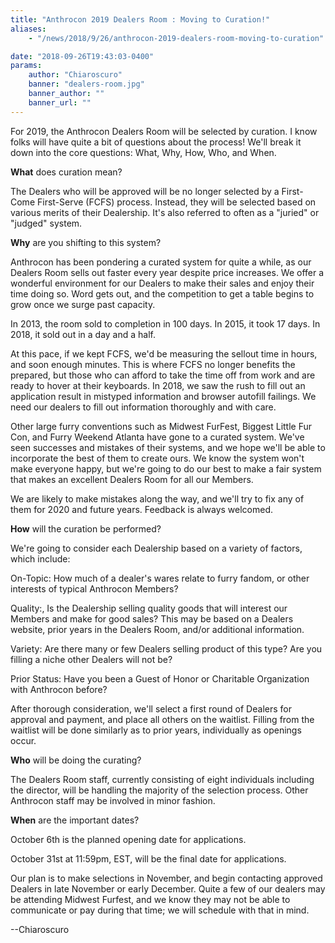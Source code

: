 ```yaml
---
title: "Anthrocon 2019 Dealers Room : Moving to Curation!"
aliases:
    - "/news/2018/9/26/anthrocon-2019-dealers-room-moving-to-curation"

date: "2018-09-26T19:43:03-0400"
params:
    author: "Chiaroscuro"
    banner: "dealers-room.jpg"
    banner_author: ""
    banner_url: ""
---
```


For 2019, the Anthrocon Dealers Room will be selected by curation. I know folks will have quite a bit of questions about the process! We'll break it down into the core questions: What, Why, How, Who, and When.

**What** does curation mean?

The Dealers who will be approved will be no longer selected by a First-Come First-Serve (FCFS) process. Instead, they will be selected based on various merits of their Dealership. It's also referred to often as a "juried" or "judged" system.

**Why** are you shifting to this system?

Anthrocon has been pondering a curated system for quite a while, as our Dealers Room sells out faster every year despite price increases. We offer a wonderful environment for our Dealers to make their sales and enjoy their time doing so. Word gets out, and the competition to get a table begins to grow once we surge past capacity.

In 2013, the room sold to completion in 100 days. In 2015, it took 17 days. In 2018, it sold out in a day and a half.

At this pace, if we kept FCFS, we'd be measuring the sellout time in hours, and soon enough minutes. This is where FCFS no longer benefits the prepared, but those who can afford to take the time off from work and are ready to hover at their keyboards. In 2018, we saw the rush to fill out an application result in mistyped information and browser autofill failings. We need our dealers to fill out information thoroughly and with care.

Other large furry conventions such as Midwest FurFest, Biggest Little Fur Con, and Furry Weekend Atlanta have gone to a curated system. We've seen successes and mistakes of their systems, and we hope we'll be able to incorporate the best of them to create ours. We know the system won't make everyone happy, but we're going to do our best to make a fair system that makes an excellent Dealers Room for all our Members.

We are likely to make mistakes along the way, and we'll try to fix any of them for 2020 and future years. Feedback is always welcomed.

**How** will the curation be performed?

We're going to consider each Dealership based on a variety of factors, which include:

On-Topic: How much of a dealer's wares relate to furry fandom, or other interests of typical Anthrocon Members?

Quality:, Is the Dealership selling quality goods that will interest our Members and make for good sales? This may be based on a Dealers website, prior years in the Dealers Room, and/or additional information.

Variety: Are there many or few Dealers selling product of this type? Are you filling a niche other Dealers will not be?

Prior Status: Have you been a Guest of Honor or Charitable Organization with Anthrocon before?

After thorough consideration, we'll select a first round of Dealers for approval and payment, and place all others on the waitlist. Filling from the waitlist will be done similarly as to prior years, individually as openings occur.

**Who** will be doing the curating?

The Dealers Room staff, currently consisting of eight individuals including the director, will be handling the majority of the selection process. Other Anthrocon staff may be involved in minor fashion.

**When** are the important dates?

October 6th is the planned opening date for applications.

October 31st at 11:59pm, EST, will be the final date for applications.

Our plan is to make selections in November, and begin contacting approved Dealers in late November or early December. Quite a few of our dealers may be attending Midwest Furfest, and we know they may not be able to communicate or pay during that time; we will schedule with that in mind.

--Chiaroscuro
